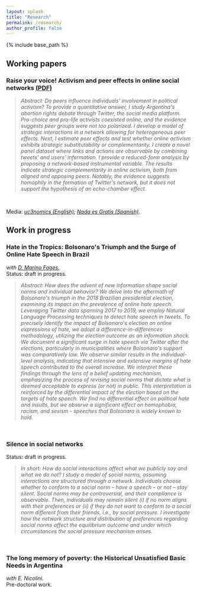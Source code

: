 ```yaml
---
layout: splash
title: "Research"
permalink: /research/
author_profile: false
---
```



{% include base_path %}


## Working papers

### Raise your voice! Activism and peer effects in online social networks [(PDF)](https://alejandraagustinamartinez.github.io/files/raise_your_voice.pdf)

> *Abstract: Do peers influence individuals' involvement in political activism? To provide a quantitative answer, I study Argentina's abortion rights debate through Twitter, the social media platform. Pro-choice and pro-life activists coexisted online, and the evidence suggests peer groups were not too polarized. I develop a model of strategic interactions in a network allowing for heterogeneous peer effects. Next, I estimate peer effects and test whether online activism exhibits strategic substitutability or complementarity. I create a novel panel dataset where links and actions are observable by combining tweets' and users' information. I provide a reduced-form analysis by proposing a network-based instrumental variable. The results indicate strategic complementarity in online activism, both from aligned and opposing peers. Notably, the evidence suggests homophily in the formation of Twitter's network, but it does not support the hypothesis of an echo-chamber effect.*
<br>

Media: *[uc3nomics (English)](https://uc3nomics.uc3m.es/peer-effects-political-activism-and-social-media/);
[Nada es Gratis (Spanish)](https://nadaesgratis.es/admin/activismo-efectos-de-pares-y-redes-sociales).*
 

## Work in progress

### Hate in the Tropics: Bolsonaro's Triumph and the Surge of Online Hate Speech in Brazil
*with [D. Marino Fages.](https://sites.google.com/view/diegomarinofages)* <br>
Status: draft in progress.
> *Abstract:  How does the advent of new information shape social norms and individual behavior? We delve into the aftermath of Bolsonaro's triumph in the 2018 Brazilian presidential election, examining its impact on the prevalence of online hate speech. Leveraging Twitter data spanning 2017 to 2019, we employ Natural Language Processing techniques to detect hate speech in tweets. To precisely identify the impact of Bolsonaro's election on online expressions of hate, we adopt a difference-in-differences methodology, utilizing the election outcome as an information shock. We document a significant surge in hate speech via Twitter after the elections, particularly in municipalities where Bolsonaro's support was comparatively low. We observe similar results in the individual-level analysis, indicating that intensive and extensive margins of hate speech contributed to the overall increase. We interpret these findings through the lens of a belief updating mechanism, emphasizing the process of revising social norms that dictate what is deemed acceptable to express (or not) in public. This interpretation is reinforced by the differential impact of the election based on the targets of hate speech. We find no differential effect on political hate and insults, but we observe a significant effect on homophobia, racism, and sexism - speeches that Bolsonaro is widely known to hold.*

<br>

### Silence in social networks
Status: draft in progress.
> *In short: How do social interactions affect what we publicly say and what we do not? I study a model of social norms, assuming interactions are structured through a network. Individuals choose whether to conform to a social norm – have a speech – or not – stay silent. Social norms may be controversial, and their compliance is observable. Then, individuals may remain silent (i) if no norm aligns with their preferences or (ii) if they do not want to conform to a social norm different from their friends, i.e., by social pressure. I investigate how the network structure and distribution of preferences regarding social norms affect the equilibrium outcome and under which circumstances the social pressure mechanism arises.*

<br>

### The long memory of poverty: the Historical Unsatisfied Basic Needs in Argentina
*with E. Nicolini.* <br>
Pre-doctoral work.
<br>





